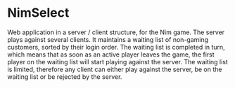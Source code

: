 # NimSelect

Web application in a server / client structure, for the Nim game.
The server plays against several clients. It maintains a waiting list of non-gaming customers, sorted by their login order. The waiting list is completed in turn, which means that as soon as an active player leaves the game, the first player on the waiting list will start playing against the server.
The waiting list is limited, therefore any client can either play against the server, be on the waiting list or be rejected by the server.
